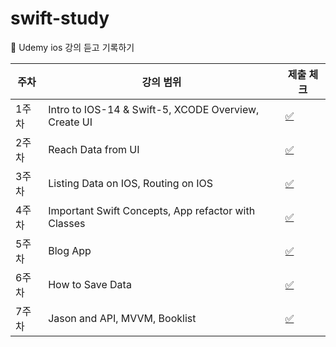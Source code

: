 # swift-study
🍎 Udemy ios 강의 듣고 기록하기

|주차|강의 범위|제출 체크|
|---|---|---|
|1주차|Intro to IOS-14 & Swift-5, XCODE Overview, Create UI|[✅](https://github.com/bsorinnn/swift-study/tree/main/Study/Week1)|
|2주차|Reach Data from UI|[✅](https://github.com/bsorinnn/swift-study/tree/main/Study/Week2/Cryptocurrency%20Converter)|
|3주차|Listing Data on IOS, Routing on IOS|[✅](https://github.com/bsorinnn/swift-study/tree/main/Study/Week3/Country%20List)|
|4주차|Important Swift Concepts, App refactor with Classes|[✅](https://github.com/bsorinnn/swift-study/tree/main/Study/Week3/Country%20List)|
|5주차|Blog App|[✅](https://github.com/bsorinnn/swift-study/tree/main/Study/Week5/My%20Daily%20Blog)|
|6주차|How to Save Data|[✅](https://github.com/bsorinnn/swift-study/tree/main/Study/Week5/My%20Daily%20Blog)|
|7주차|Jason and API, MVVM, Booklist|[✅](https://github.com/bsorinnn/swift-study/tree/main/Study/Week7/BookList)|

